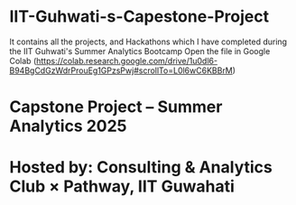 # IIT-Guhwati-s-Capestone-Project
It contains all the projects, and Hackathons which I have completed during the IIT Guhwati's Summer Analytics Bootcamp
Open the file in Google Colab (https://colab.research.google.com/drive/1u0dl6-B94BgCdGzWdrProuEg1GPzsPwj#scrollTo=L0l6wC6KBBrM)
# Capstone Project – Summer Analytics 2025
# Hosted by: Consulting & Analytics Club × Pathway, IIT Guwahati
